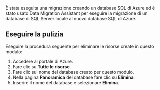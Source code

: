 È stata eseguita una migrazione creando un database SQL di Azure ed è stato usato Data Migration Assistant per eseguire la migrazione di un database di SQL Server locale al nuovo database SQL di Azure.

## <a name="cleanup"></a>Eseguire la pulizia

Eseguire la procedura seguente per eliminare le risorse create in questo modulo:

1. Accedere al portale di Azure.
2. Fare clic su **Tutte le risorse**.
3. Fare clic sul nome del database creato per questo modulo.
4. Nella pagina **Panoramica** del database fare clic su **Elimina**.
5. Inserire il nome del database e selezionare **Elimina**.
